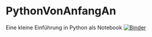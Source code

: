 # PythonVonAnfangAn
Eine kleine Einführung in Python als Notebook
[![Binder](https://mybinder.org/badge_logo.svg)](https://mybinder.org/v2/gh/thetalent/PythonVonAnfangAn/main?labpath=Python_von_Anfang_an.ipynb)
